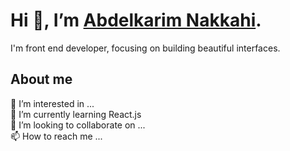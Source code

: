 # Hi 👋, I’m [Abdelkarim Nakkahi](http://linkedin.com/in/abdelkarimnakkahi).</br>
I'm front end developer, focusing on building beautiful interfaces.</br>
## About me
👀 I’m interested in ...</br>
🌱 I’m currently learning React.js</br>
💞️ I’m looking to collaborate on ...</br>
📫 How to reach me ...

<!---
abdelkarimnakkahi/abdelkarimnakkahi is a ✨ special ✨ repository because its `README.md` (this file) appears on your GitHub profile.
You can click the Preview link to take a look at your changes.
--->
